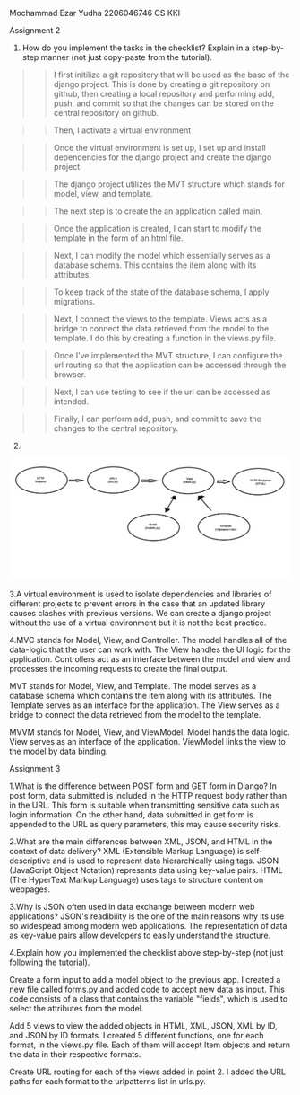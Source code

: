 Mochammad Ezar Yudha
2206046746
CS KKI

Assignment 2

1. How do you implement the tasks in the checklist? Explain in a step-by-step manner (not just copy-paste from the tutorial).
>> I first initilize a git repository that will be used as the base of the django project.
> This is done by creating a git repository on github, then creating a local repository and performing add, push, and commit so that the changes can be stored on the central repository on github.

>>Then, I activate a virtual environment

>>Once the virtual environment is set up, I set up and install dependencies for the django project and create the django project

>>The django project utilizes the MVT structure which stands for model, view, and template.

>>The next step is to create the an application called main.

>>Once the application is created, I can start to modify the template in the form of an html file.

>>Next, I can modify the model which essentially serves as a database schema. This contains the item along with its attributes.

>>To keep track of the state of the database schema, I apply migrations.

>>Next, I connect the views to the template. Views acts as a bridge to connect the data retrieved from the model to the template. I do this by creating a function in the views.py file.

>>Once I've implemented the MVT structure, I can configure the url routing so that the application can be accessed through the browser.

>>Next, I can use testing to see if the url can be accessed as intended.

>>Finally, I can perform add, push, and commit to save the changes to the central repository.

2.
<img src="Diagram/PBDDiagram1.png">



3.A virtual environment is used to isolate dependencies and libraries of different projects to prevent errors in the case that an updated library causes clashes with previous versions. We can create a django project without the use of a virtual environment but it is not the best practice.

4.MVC stands for Model, View, and Controller. The model handles all of the data-logic that the user can work with. The View handles the UI logic for the application. Controllers act as an interface between the model and view and processes the incoming requests to create the final output.

MVT stands for Model, View, and Template. The model serves as a database schema which contains the item along with its attributes. The Template serves as an interface for the application. The View serves as a bridge to connect the data retrieved from the model to the template.

MVVM stands for Model, View, and ViewModel. Model hands the data logic. View serves as an interface of the application. ViewModel links the view to the model by data binding.






Assignment 3

1.What is the difference between POST form and GET form in Django?
In post form, data submitted is included in the HTTP request body rather than in the URL. This form is suitable when transmitting sensitive data such as login information. On the other hand, data submitted in get form is appended to the URL as query parameters, this may cause security risks.

2.What are the main differences between XML, JSON, and HTML in the context of data delivery?
XML (Extensible Markup Language) is self-descriptive and is used to represent data hierarchically using tags. JSON (JavaScript Object Notation) represents data using key-value pairs. HTML (The HyperText Markup Language) uses tags to structure content on webpages.

3.Why is JSON often used in data exchange between modern web applications?
JSON's readibility is the one of the main reasons why its use so widespead among modern web applications. The representation of data as key-value pairs allow developers to easily understand the structure.

4.Explain how you implemented the checklist above step-by-step (not just following the tutorial).

Create a form input to add a model object to the previous app.
I created a new file called forms.py and added code to accept new data as input. This code consists of a class that contains the variable "fields", which is used to select the attributes from the model.

Add 5 views to view the added objects in HTML, XML, JSON, XML by ID, and JSON by ID formats.
I created 5 different functions, one for each format, in the views.py file. Each of them will accept Item objects and return the data in their respective formats.

Create URL routing for each of the views added in point 2.
I added the URL paths for each format to the urlpatterns list in urls.py.

